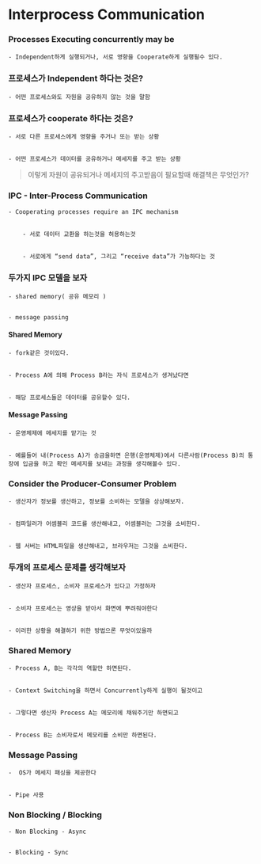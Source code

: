 # Interprocess Communication

### Processes Executing concurrently may be

	- Independent하게 실행되거나, 서로 영향을 Cooperate하게 실행될수 있다.



### 프로세스가 Independent 하다는 것은?


	- 어떤 프로세스와도 자원을 공유하지 않는 것을 말함


### 프로세스가 cooperate 하다는 것은?


	- 서로 다른 프로세스에게 영향을 주거나 또는 받는 상황


	- 어떤 프로세스가 데이터를 공유하거나 메세지를 주고 받는 상황



> 이렇게 자원이 공유되거나 메세지의 주고받음이 필요할때 해결책은 무엇인가?



### IPC - Inter-Process Communication


	- Cooperating processes require an IPC mechanism


		- 서로 데이터 교환을 하는것을 허용하는것


		- 서로에게 “send data”, 그리고 “receive data”가 가능하다는 것


### 두가지 IPC 모델을 보자


	- shared memory( 공유 메모리 )


	- message passing



#### Shared Memory


	- fork같은 것이있다.


	- Process A에 의해 Process B라는 자식 프로세스가 생겨났다면


	- 해당 프로세스들은 데이터를 공유할수 있다.


#### Message Passing


	- 운영체제에 메세지를 맡기는 것


	- 예를들어 내(Process A)가 송금을하면 은행(운영체제)에서 다른사람(Process B)의 통장에 입금을 하고 확인 메세지를 보내는 과정을 생각해볼수 있다.



### Consider the Producer-Consumer Problem


	- 생산자가 정보를 생산하고, 정보를 소비하는 모델을 상상해보자.


	- 컴파일러가 어셈블리 코드를 생산해내고, 어셈블러는 그것을 소비한다.


	- 웹 서버는 HTML파일을 생산해내고, 브라우저는 그것을 소비한다.



### 두개의 프로세스 문제를 생각해보자


	- 생산자 프로세스, 소비자 프로세스가 있다고 가정하자


	- 소비자 프로세스는 영상을 받아서 화면에 뿌려줘야한다


	- 이러한 상황을 해결하기 위한 방법으론 무엇이있을까


### Shared Memory


	- Process A, B는 각각의 역할만 하면된다.


	- Context Switching을 하면서 Concurrently하게 실행이 될것이고


	- 그렇다면 생산자 Process A는 메모리에 채워주기만 하면되고


	- Process B는 소비자로서 메모리를 소비만 하면된다.



### Message Passing


	-  OS가 메세지 패싱을 제공한다


	- Pipe 사용



### Non Blocking / Blocking


	- Non Blocking - Async 


	- Blocking - Sync


